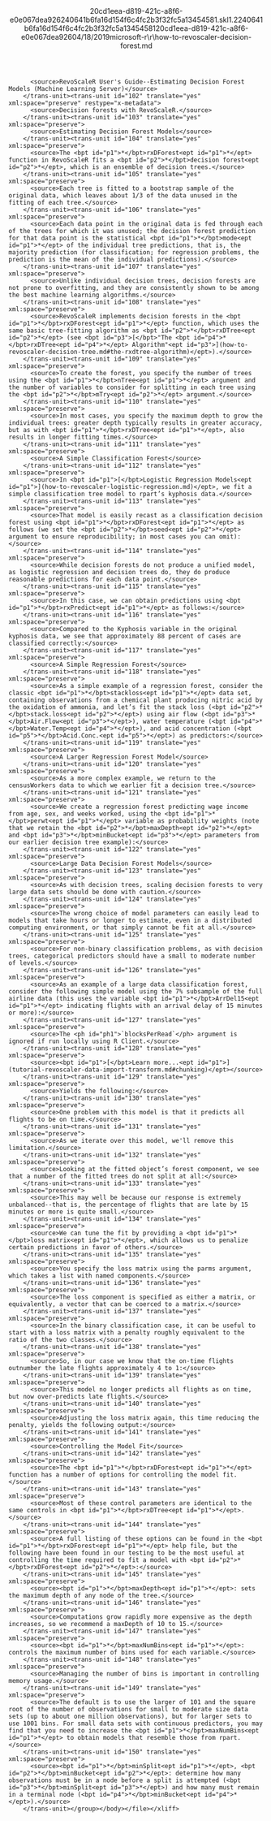 <?xml version="1.0"?><xliff version="1.2" xmlns="urn:oasis:names:tc:xliff:document:1.2" xmlns:xsi="http://www.w3.org/2001/XMLSchema-instance" xsi:schemaLocation="urn:oasis:names:tc:xliff:document:1.2 xliff-core-1.2-transitional.xsd"><file datatype="xml" original="how-to-revoscaler-decision-forest.md" source-language="en-US" target-language="en-US"><header><tool tool-id="mdxliff" tool-name="mdxliff" tool-version="1.0-d1654b2" tool-company="Microsoft" /><xliffext:skl_file_name xmlns:xliffext="urn:microsoft:content:schema:xliffextensions">20cd1eea-d819-421c-a8f6-e0e067dea926240641b6fa16d154f6c4fc2b3f32fc5a13454581.skl</xliffext:skl_file_name><xliffext:version xmlns:xliffext="urn:microsoft:content:schema:xliffextensions">1.2</xliffext:version><xliffext:ms.openlocfilehash xmlns:xliffext="urn:microsoft:content:schema:xliffextensions">240641b6fa16d154f6c4fc2b3f32fc5a13454581</xliffext:ms.openlocfilehash><xliffext:ms.sourcegitcommit xmlns:xliffext="urn:microsoft:content:schema:xliffextensions">20cd1eea-d819-421c-a8f6-e0e067dea926</xliffext:ms.sourcegitcommit><xliffext:ms.lasthandoff xmlns:xliffext="urn:microsoft:content:schema:xliffextensions">04/18/2019</xliffext:ms.lasthandoff><xliffext:ms.openlocfilepath xmlns:xliffext="urn:microsoft:content:schema:xliffextensions">microsoft-r\r\how-to-revoscaler-decision-forest.md</xliffext:ms.openlocfilepath></header><body><group id="content" extype="content"><trans-unit id="101" translate="yes" xml:space="preserve" restype="x-metadata">
          <source>RevoScaleR User's Guide--Estimating Decision Forest Models (Machine Learning Server)</source>
        </trans-unit><trans-unit id="102" translate="yes" xml:space="preserve" restype="x-metadata">
          <source>Decision forests with RevoScaleR.</source>
        </trans-unit><trans-unit id="103" translate="yes" xml:space="preserve">
          <source>Estimating Decision Forest Models</source>
        </trans-unit><trans-unit id="104" translate="yes" xml:space="preserve">
          <source>The <bpt id="p1">*</bpt>rxDForest<ept id="p1">*</ept> function in RevoScaleR fits a <bpt id="p2">*</bpt>decision forest<ept id="p2">*</ept>, which is an ensemble of decision trees.</source>
        </trans-unit><trans-unit id="105" translate="yes" xml:space="preserve">
          <source>Each tree is fitted to a bootstrap sample of the original data, which leaves about 1/3 of the data unused in the fitting of each tree.</source>
        </trans-unit><trans-unit id="106" translate="yes" xml:space="preserve">
          <source>Each data point in the original data is fed through each of the trees for which it was unused; the decision forest prediction for that data point is the statistical <bpt id="p1">*</bpt>mode<ept id="p1">*</ept> of the individual tree predictions, that is, the majority prediction (for classification; for regression problems, the prediction is the mean of the individual predictions).</source>
        </trans-unit><trans-unit id="107" translate="yes" xml:space="preserve">
          <source>Unlike individual decision trees, decision forests are not prone to overfitting, and they are consistently shown to be among the best machine learning algorithms.</source>
        </trans-unit><trans-unit id="108" translate="yes" xml:space="preserve">
          <source>RevoScaleR implements decision forests in the <bpt id="p1">*</bpt>rxDForest<ept id="p1">*</ept> function, which uses the same basic tree-fitting algorithm as <bpt id="p2">*</bpt>rxDTree<ept id="p2">*</ept> (see <bpt id="p3">[</bpt>"The <bpt id="p4">*</bpt>rxDTree<ept id="p4">*</ept> Algorithm"<ept id="p3">](how-to-revoscaler-decision-tree.md#the-rxdtree-algorithm)</ept>).</source>
        </trans-unit><trans-unit id="109" translate="yes" xml:space="preserve">
          <source>To create the forest, you specify the number of trees using the <bpt id="p1">*</bpt>nTree<ept id="p1">*</ept> argument and the number of variables to consider for splitting in each tree using the <bpt id="p2">*</bpt>mTry<ept id="p2">*</ept> argument.</source>
        </trans-unit><trans-unit id="110" translate="yes" xml:space="preserve">
          <source>In most cases, you specify the maximum depth to grow the individual trees: greater depth typically results in greater accuracy, but as with <bpt id="p1">*</bpt>rxDTree<ept id="p1">*</ept>, also results in longer fitting times.</source>
        </trans-unit><trans-unit id="111" translate="yes" xml:space="preserve">
          <source>A Simple Classification Forest</source>
        </trans-unit><trans-unit id="112" translate="yes" xml:space="preserve">
          <source>In <bpt id="p1">[</bpt>Logistic Regression Models<ept id="p1">](how-to-revoscaler-logistic-regression.md)</ept>, we fit a simple classification tree model to rpart’s kyphosis data.</source>
        </trans-unit><trans-unit id="113" translate="yes" xml:space="preserve">
          <source>That model is easily recast as a classification decision forest using <bpt id="p1">*</bpt>rxDForest<ept id="p1">*</ept> as follows (we set the <bpt id="p2">*</bpt>seed<ept id="p2">*</ept> argument to ensure reproducibility; in most cases you can omit):</source>
        </trans-unit><trans-unit id="114" translate="yes" xml:space="preserve">
          <source>While decision forests do not produce a unified model, as logistic regression and decision trees do, they do produce reasonable predictions for each data point.</source>
        </trans-unit><trans-unit id="115" translate="yes" xml:space="preserve">
          <source>In this case, we can obtain predictions using <bpt id="p1">*</bpt>rxPredict<ept id="p1">*</ept> as follows:</source>
        </trans-unit><trans-unit id="116" translate="yes" xml:space="preserve">
          <source>Compared to the Kyphosis variable in the original kyphosis data, we see that approximately 88 percent of cases are classified correctly:</source>
        </trans-unit><trans-unit id="117" translate="yes" xml:space="preserve">
          <source>A Simple Regression Forest</source>
        </trans-unit><trans-unit id="118" translate="yes" xml:space="preserve">
          <source>As a simple example of a regression forest, consider the classic <bpt id="p1">*</bpt>stackloss<ept id="p1">*</ept> data set, containing observations from a chemical plant producing nitric acid by the oxidation of ammonia, and let’s fit the stack loss (<bpt id="p2">*</bpt>stack.loss<ept id="p2">*</ept>) using air flow (<bpt id="p3">*</bpt>Air.Flow<ept id="p3">*</ept>), water temperature (<bpt id="p4">*</bpt>Water.Temp<ept id="p4">*</ept>), and acid concentration (<bpt id="p5">*</bpt>Acid.Conc.<ept id="p5">*</ept>) as predictors:</source>
        </trans-unit><trans-unit id="119" translate="yes" xml:space="preserve">
          <source>A Larger Regression Forest Model</source>
        </trans-unit><trans-unit id="120" translate="yes" xml:space="preserve">
          <source>As a more complex example, we return to the censusWorkers data to which we earlier fit a decision tree.</source>
        </trans-unit><trans-unit id="121" translate="yes" xml:space="preserve">
          <source>We create a regression forest predicting wage income from age, sex, and weeks worked, using the <bpt id="p1">*</bpt>perwt<ept id="p1">*</ept> variable as probability weights (note that we retain the <bpt id="p2">*</bpt>maxDepth<ept id="p2">*</ept> and <bpt id="p3">*</bpt>minBucket<ept id="p3">*</ept> parameters from our earlier decision tree example):</source>
        </trans-unit><trans-unit id="122" translate="yes" xml:space="preserve">
          <source>Large Data Decision Forest Models</source>
        </trans-unit><trans-unit id="123" translate="yes" xml:space="preserve">
          <source>As with decision trees, scaling decision forests to very large data sets should be done with caution.</source>
        </trans-unit><trans-unit id="124" translate="yes" xml:space="preserve">
          <source>The wrong choice of model parameters can easily lead to models that take hours or longer to estimate, even in a distributed computing environment, or that simply cannot be fit at all.</source>
        </trans-unit><trans-unit id="125" translate="yes" xml:space="preserve">
          <source>For non-binary classification problems, as with decision trees, categorical predictors should have a small to moderate number of levels.</source>
        </trans-unit><trans-unit id="126" translate="yes" xml:space="preserve">
          <source>As an example of a large data classification forest, consider the following simple model using the 7% subsample of the full airline data (this uses the variable <bpt id="p1">*</bpt>ArrDel15<ept id="p1">*</ept> indicating flights with an arrival delay of 15 minutes or more):</source>
        </trans-unit><trans-unit id="127" translate="yes" xml:space="preserve">
          <source>The <ph id="ph1">`blocksPerRead`</ph> argument is ignored if run locally using R Client.</source>
        </trans-unit><trans-unit id="128" translate="yes" xml:space="preserve">
          <source><bpt id="p1">[</bpt>Learn more...<ept id="p1">](tutorial-revoscaler-data-import-transform.md#chunking)</ept></source>
        </trans-unit><trans-unit id="129" translate="yes" xml:space="preserve">
          <source>Yields the following:</source>
        </trans-unit><trans-unit id="130" translate="yes" xml:space="preserve">
          <source>One problem with this model is that it predicts all flights to be on time.</source>
        </trans-unit><trans-unit id="131" translate="yes" xml:space="preserve">
          <source>As we iterate over this model, we'll remove this limitation.</source>
        </trans-unit><trans-unit id="132" translate="yes" xml:space="preserve">
          <source>Looking at the fitted object’s forest component, we see that a number of the fitted trees do not split at all:</source>
        </trans-unit><trans-unit id="133" translate="yes" xml:space="preserve">
          <source>This may well be because our response is extremely unbalanced--that is, the percentage of flights that are late by 15 minutes or more is quite small.</source>
        </trans-unit><trans-unit id="134" translate="yes" xml:space="preserve">
          <source>We can tune the fit by providing a <bpt id="p1">*</bpt>loss matrix<ept id="p1">*</ept>, which allows us to penalize certain predictions in favor of others.</source>
        </trans-unit><trans-unit id="135" translate="yes" xml:space="preserve">
          <source>You specify the loss matrix using the parms argument, which takes a list with named components.</source>
        </trans-unit><trans-unit id="136" translate="yes" xml:space="preserve">
          <source>The loss component is specified as either a matrix, or equivalently, a vector that can be coerced to a matrix.</source>
        </trans-unit><trans-unit id="137" translate="yes" xml:space="preserve">
          <source>In the binary classification case, it can be useful to start with a loss matrix with a penalty roughly equivalent to the ratio of the two classes.</source>
        </trans-unit><trans-unit id="138" translate="yes" xml:space="preserve">
          <source>So, in our case we know that the on-time flights outnumber the late flights approximately 4 to 1:</source>
        </trans-unit><trans-unit id="139" translate="yes" xml:space="preserve">
          <source>This model no longer predicts all flights as on time, but now over-predicts late flights.</source>
        </trans-unit><trans-unit id="140" translate="yes" xml:space="preserve">
          <source>Adjusting the loss matrix again, this time reducing the penalty, yields the following output:</source>
        </trans-unit><trans-unit id="141" translate="yes" xml:space="preserve">
          <source>Controlling the Model Fit</source>
        </trans-unit><trans-unit id="142" translate="yes" xml:space="preserve">
          <source>The <bpt id="p1">*</bpt>rxDForest<ept id="p1">*</ept> function has a number of options for controlling the model fit.</source>
        </trans-unit><trans-unit id="143" translate="yes" xml:space="preserve">
          <source>Most of these control parameters are identical to the same controls in <bpt id="p1">*</bpt>rxDTree<ept id="p1">*</ept>.</source>
        </trans-unit><trans-unit id="144" translate="yes" xml:space="preserve">
          <source>A full listing of these options can be found in the <bpt id="p1">*</bpt>rxDForest<ept id="p1">*</ept> help file, but the following have been found in our testing to be the most useful at controlling the time required to fit a model with <bpt id="p2">*</bpt>rxDForest<ept id="p2">*</ept>:</source>
        </trans-unit><trans-unit id="145" translate="yes" xml:space="preserve">
          <source><bpt id="p1">*</bpt>maxDepth<ept id="p1">*</ept>: sets the maximum depth of any node of the tree.</source>
        </trans-unit><trans-unit id="146" translate="yes" xml:space="preserve">
          <source>Computations grow rapidly more expensive as the depth increases, so we recommend a maxDepth of 10 to 15.</source>
        </trans-unit><trans-unit id="147" translate="yes" xml:space="preserve">
          <source><bpt id="p1">*</bpt>maxNumBins<ept id="p1">*</ept>: controls the maximum number of bins used for each variable.</source>
        </trans-unit><trans-unit id="148" translate="yes" xml:space="preserve">
          <source>Managing the number of bins is important in controlling memory usage.</source>
        </trans-unit><trans-unit id="149" translate="yes" xml:space="preserve">
          <source>The default is to use the larger of 101 and the square root of the number of observations for small to moderate size data sets (up to about one million observations), but for larger sets to use 1001 bins. For small data sets with continuous predictors, you may find that you need to increase the <bpt id="p1">*</bpt>maxNumBins<ept id="p1">*</ept> to obtain models that resemble those from rpart.</source>
        </trans-unit><trans-unit id="150" translate="yes" xml:space="preserve">
          <source><bpt id="p1">*</bpt>minSplit<ept id="p1">*</ept>, <bpt id="p2">*</bpt>minBucket<ept id="p2">*</ept>: determine how many observations must be in a node before a split is attempted (<bpt id="p3">*</bpt>minSplit<ept id="p3">*</ept>) and how many must remain in a terminal node (<bpt id="p4">*</bpt>minBucket<ept id="p4">*</ept>).</source>
        </trans-unit></group></body></file></xliff>